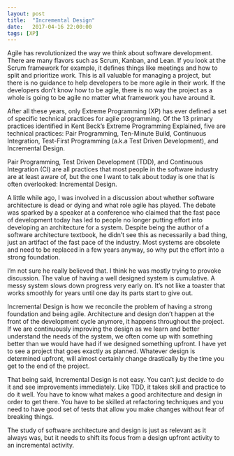 ```yaml
---
layout: post
title:  "Incremental Design"
date:   2017-04-16 22:00:00
tags: [XP]
---
```


Agile has revolutionized the way we think about software development.  There are many flavors such as Scrum, Kanban, and Lean.  If you look at the Scrum framework for example, it defines things like meetings and how to split and prioritize work.  This is all valuable for managing a project, but there is no guidance to help developers to be more agile in their work.  If the developers don’t know how to be agile, there is no way the project as a whole is going to be agile no matter what framework you have around it.

After all these years, only Extreme Programming (XP) has ever defined a set of specific technical practices for agile programming.  Of the 13 primary practices identified in Kent Beck’s Extreme Programming Explained, five are technical practices: Pair Programming, Ten-Minute Build, Continuous Integration, Test-First Programming (a.k.a Test Driven Development), and Incremental Design.

Pair Programming, Test Driven Development (TDD), and Continuous Integration (CI) are all practices that most people in the software industry are at least aware of, but the one I want to talk about today is one that is often overlooked: Incremental Design.

A little while ago, I was involved in a discussion about whether software architecture is dead or dying and what role agile has played.  The debate was sparked by a speaker at a conference who claimed that the fast pace of development today has led to people no longer putting effort into developing an architecture for a system.  Despite being the author of a software architecture textbook, he didn’t see this as necessarily a bad thing, just an artifact of the fast pace of the industry.  Most systems are obsolete and need to be replaced in a few years anyway, so why put the effort into a strong foundation.

I’m not sure he really believed that.  I think he was mostly trying to provoke discussion.  The value of having a well designed system is cumulative.  A messy system slows down progress very early on.  It’s not like a toaster that works smoothly for years until one day its parts start to give out.

Incremental Design is how we reconcile the problem of having a strong foundation and being agile.  Architecture and design don’t happen at the front of the development cycle anymore, it happens throughout the project.  If we are continuously improving the design as we learn and better understand the needs of the system, we often come up with something better than we would have had if we designed something upfront.  I have yet to see a project that goes exactly as planned.  Whatever design is determined upfront, will almost certainly change drastically by the time you get to the end of the project.

That being said, Incremental Design is not easy.  You can’t just decide to do it and see improvements immediately.  Like TDD, it takes skill and practice to do it well.  You have to know what makes a good architecture and design in order to get there.  You have to be skilled at refactoring techniques and you need to have good set of tests that allow you make changes without fear of breaking things.

The study of software architecture and design is just as relevant as it always was, but it needs to shift its focus from a design upfront activity to an incremental activity.

